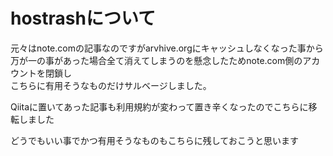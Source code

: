 # hostrashについて
元々はnote.comの記事なのですがarvhive.orgにキャッシュしなくなった事から  
万が一の事があった場合全て消えてしまうのを懸念したためnote.com側のアカウントを閉鎖し  
こちらに有用そうなものだけサルベージしました。  

Qiitaに置いてあった記事も利用規約が変わって置き辛くなったのでこちらに移転しました

どうでもいい事でかつ有用そうなものもこちらに残しておこうと思います
